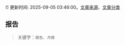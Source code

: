 :alarm_clock: 更新时间: 2025-09-05 03:46:00。[文章来源](/README.md)、[文章分类](/TAGS.md)

## 报告


> 关键字：`报告`、`月报`



